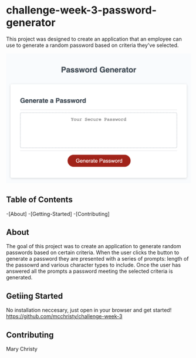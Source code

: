 # challenge-week-3-password-generator
This project was designed to create an application that an employee can use to generate a random password based on criteria they've selected. 

![deployed application](Assets/Screenshot%202023-07-24%20at%2010.20.38%20AM.png)

## Table of Contents
-[About]
-[Getting-Started]
-[Contributing]

## About
The goal of this project was to create an application to generate random passwords based on certain criteria. When the user clicks the button to generate a password they are presented with a series of prompts: length of the passowrd and various character types to include. Once the user has answered all the prompts a password meeting the selected criteria is generated.


## Getiing Started
No installation neccesary, just open in your browser and get started!
https://github.com/mcchristy/challenge-week-3



## Contributing
Mary Christy

